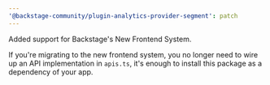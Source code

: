 ```yaml
---
'@backstage-community/plugin-analytics-provider-segment': patch
---
```


Added support for Backstage's New Frontend System.

If you're migrating to the new frontend system, you no longer need to wire up an API implementation in `apis.ts`, it's enough to install this package as a dependency of your app.
